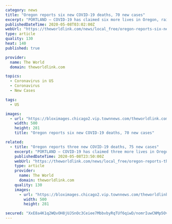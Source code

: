 ```yaml
---
category: news
title: "Oregon reports six new COVID-19 deaths, 70 new cases"
excerpt: "PORTLAND — COVID-19 has claimed six more lives in Oregon, raising the state’s death toll to 121, the Oregon Health Authority reported at 8 a.m. Thursday."
publishedDateTime: 2020-05-08T03:02:00Z
webUrl: "https://theworldlink.com/news/local_free/oregon-reports-six-new-covid-19-deaths-70-new-cases/article_65801e56-90d8-11ea-ab8f-33afbe1f9984.html"
type: article
quality: 130
heat: 140
published: true

provider:
  name: The World
  domain: theworldlink.com

topics:
  - Coronavirus in US
  - Coronavirus
  - New Cases

tags:
  - US

images:
  - url: "https://bloximages.chicago2.vip.townnews.com/theworldlink.com/content/tncms/assets/v3/editorial/2/07/2074c860-0d27-11e9-ac1c-a781bd160c25/5c2a5b3317908.image.png?crop=500%2C281%2C0%2C109&resize=500%2C281&order=crop%2Cresize"
    width: 500
    height: 281
    title: "Oregon reports six new COVID-19 deaths, 70 new cases"

related:
  - title: "Oregon reports three new COVID-19 deaths, 75 new cases"
    excerpt: "PORTLAND — COVID-19 has claimed three more lives in Oregon, raising the state’s death toll to 124, the Oregon Health Authority reported at 8 a.m. Friday. There were also 75"
    publishedDateTime: 2020-05-08T23:50:00Z
    webUrl: "https://theworldlink.com/news/local_free/oregon-reports-three-new-covid-19-deaths-75-new-cases/article_65801e56-90d8-11ea-ab8f-33afbe1f9984.html"
    type: article
    provider:
      name: The World
      domain: theworldlink.com
    quality: 130
    images:
      - url: "https://bloximages.chicago2.vip.townnews.com/theworldlink.com/content/tncms/assets/v3/editorial/2/07/2074c860-0d27-11e9-ac1c-a781bd160c25/5c2a5b3317908.image.png?crop=500%2C281%2C0%2C109&resize=500%2C281&order=crop%2Cresize"
        width: 500
        height: 281

secured: "XxE8a4K1q2WQvOH8jUJSnOc3Ceiee7MbbvbyRqTUf6qiwD/nomrIuwCNMp5OvR11UG7glOaI0ukhnSbUjfO4j+PgrsSnQeqovTW7OZdDHQD037VaE6CJ49cNB5I+sqoWUmcqJkR3jX8M8MVH+1ozk8E49lfCqsTYgytusJ7uYCfOg1U4bZZ3ppqoQmtdHMZvnMSoodnoBr6Hm3Q0PNbtsyDPkeSWf+FwzPS2oL7wVwFcPlEyiTjpYY6uS2/TiI++bSo02vCHuDnaC1sVQJjUbQc2lT2jPRX4rMBBjENBJ8zSOWF68STBlwnUASkhYRKg3Ni2NPefE0HoLZbFW+4/k7QsgeHYwqlX2Xz4eglo6+sXPnlPRyakoLLld4AWK3OJvUUdUJmnp406oWNT8Kxht4tdFbaBYTCfKqJXqN9kcxlGlU8flVYNy6vH0wDemkCrrIfMuWYCIHfqKkbuVyru+cDr+DAz9hEFzqG7C9oifK8=;VIwQp4FmjpLNimCFlaHESw=="
---
```


